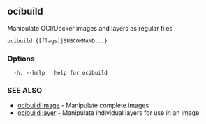 ## ocibuild

Manipulate OCI/Docker images and layers as regular files

```
ocibuild {[flags]|SUBCOMMAND...}
```

### Options

```
  -h, --help   help for ocibuild
```

### SEE ALSO

* [ocibuild image](ocibuild_image.md)	 - Manipulate complete images
* [ocibuild layer](ocibuild_layer.md)	 - Manipulate individual layers for use in an image

